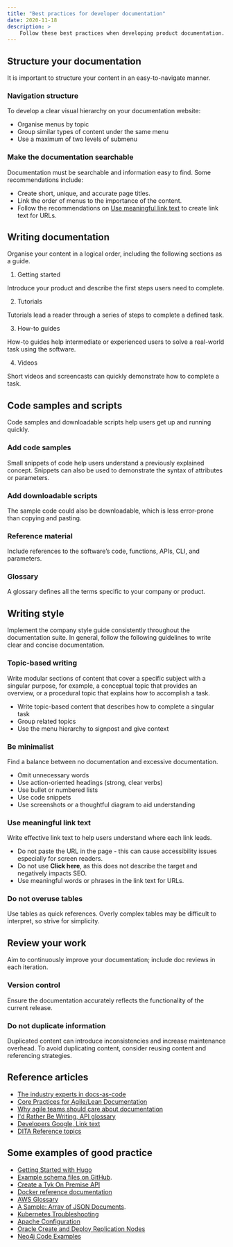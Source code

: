 ```yaml
---
title: "Best practices for developer documentation"
date: 2020-11-18
description: >
    Follow these best practices when developing product documentation.
---
```


## Structure your documentation

It is important to structure your content in an easy-to-navigate manner.   

### Navigation structure

To develop a clear visual hierarchy on your documentation website:

* Organise menus by topic
* Group similar types of content under the same menu
* Use a maximum of two levels of submenu

### Make the documentation searchable

Documentation must be searchable and information easy to find. Some recommendations include:

* Create short, unique, and accurate page titles.
* Link the order of menus to the importance of the content.
* Follow the recommendations on [Use meaningful link text](#use-meaningful-link-text) to create link text for URLs.

## Writing documentation

Organise your content in a logical order, including the following sections as a guide.

1. Getting started

Introduce your product and describe the first steps users need to complete.

2. Tutorials

Tutorials lead a reader through a series of steps to complete a defined task.

3. How-to guides

How-to guides help intermediate or experienced users to solve a real-world task using the software.

4. Videos

Short videos and screencasts can quickly demonstrate how to complete a task.

## Code samples and scripts

Code samples and downloadable scripts help users get up and running quickly.

### Add code samples

Small snippets of code help users understand a previously explained concept. Snippets can also be used to demonstrate the syntax of attributes or parameters.

### Add downloadable scripts

The sample code could also be downloadable, which is less error-prone than copying and pasting.

### Reference material

Include references to the software’s code, functions, APIs, CLI, and parameters.

### Glossary

A glossary defines all the terms specific to your company or product.

## Writing style

Implement the company style guide consistently throughout the documentation suite. In general, follow the following guidelines to write clear and concise documentation.

### Topic-based writing

Write modular sections of content that cover a specific subject with a singular purpose, for example, a conceptual topic that provides an overview, or a procedural topic that explains how to accomplish a task.

* Write topic-based content that describes how to complete a singular task
* Group related topics
* Use the menu hierarchy to signpost and give context

### Be minimalist

Find a balance between no documentation and excessive documentation.

* Omit unnecessary words
* Use action-oriented headings (strong, clear verbs)
* Use bullet or numbered lists
* Use code snippets
* Use screenshots or a thoughtful diagram to aid understanding

### Use meaningful link text

Write effective link text to help users understand where each link leads.

* Do not paste the URL in the page - this can cause accessibility issues especially for screen readers.
* Do not use **Click here**, as this does not describe the target and negatively impacts SEO.
* Use meaningful words or phrases in the link text for URLs.

### Do not overuse tables

Use tables as quick references. Overly complex tables may be difficult to interpret, so strive for simplicity.

## Review your work

Aim to continuously improve your documentation; include doc reviews in each iteration.

### Version control

Ensure the documentation accurately reflects the functionality of the current release.

### Do not duplicate information

Duplicated content can introduce inconsistencies and increase maintenance overhead. To avoid duplicating content, consider reusing content and referencing strategies.  

## Reference articles

* [The industry experts in docs-as-code](https://www.writethedocs.org/guide/docs-as-code/)
* [Core Practices for Agile/Lean Documentation](http://www.agilemodeling.com/essays/agileDocumentationBestPractices.htm)
* [Why agile teams should care about documentation](https://techbeacon.com/app-dev-testing/why-agile-teams-should-care-about-documentation)
* [I'd Rather Be Writing, API glossary](https://idratherbewriting.com/learnapidoc/docapis_glossary_section.html)
* [Developers Google, Link text](https://developers.google.com/style/link-text)
* [DITA Reference topics](https://docs.oasis-open.org/dita/v1.2/os/spec/archSpec/dita_reference_topic.html)

## Some examples of good practice

* [Getting Started with Hugo](https://gohugo.io/getting-started/quick-start/)
* [Example schema files on GitHub](https://www.twilio.com/docs/autopilot/twilio-autopilot-cli#schema-files).
* [Create a Tyk On Premise API](https://tyk.io/docs/get-started/with-tyk-on-premise/tutorials/tyk-on-premises-pro/create-api/)
* [Docker reference documentation](https://docs.docker.com/reference/)
* [AWS Glossary](https://docs.aws.amazon.com/general/latest/gr/glos-chap.html)
* [A Sample: Array of JSON Documents](https://docs.oracle.com/en/database/other-databases/nosql-database/19.5/full-text-search/appa-json-array.html).
* [Kubernetes Troubleshooting](https://kubernetes.io/docs/setup/production-environment/tools/kubeadm/troubleshooting-kubeadm/)
* [Apache Configuration](https://httpd.apache.org/docs/2.4/sections.html)
* [Oracle Create and Deploy Replication Nodes](https://docs.oracle.com/en/database/other-databases/nosql-database/19.5/admin/create-and-deploy-replication-nodes.html)
* [Neo4j Code Examples](https://neo4j.com/developer/)
